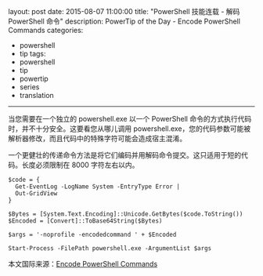 layout: post
date: 2015-08-07 11:00:00
title: "PowerShell 技能连载 - 解码 PowerShell 命令"
description: PowerTip of the Day - Encode PowerShell Commands
categories:
- powershell
- tip
tags:
- powershell
- tip
- powertip
- series
- translation
---
当您需要在一个独立的 powershell.exe 以一个 PowerShell 命令的方式执行代码时，并不十分安全。这要看您从哪儿调用 powershell.exe，您的代码参数可能被解析器修改，而且代码中的特殊字符可能会造成宿主混淆。

一个更健壮的传递命令方法是将它们编码并用解码命令提交。这只适用于短的代码。长度必须限制在 8000 字符左右以内。

    $code = {
      Get-EventLog -LogName System -EntryType Error |
      Out-GridView
    }
    
    $Bytes = [System.Text.Encoding]::Unicode.GetBytes($code.ToString()) 
    $Encoded = [Convert]::ToBase64String($Bytes) 
    
    $args = '-noprofile -encodedcommand ' + $Encoded
    
    Start-Process -FilePath powershell.exe -ArgumentList $args

<!--more-->
本文国际来源：[Encode PowerShell Commands](http://community.idera.com/powershell/powertips/b/tips/posts/encode-powershell-commands)
